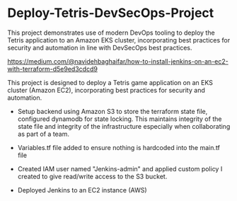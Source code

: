 # Deploy-Tetris-DevSecOps-Project

This project demonstrates use of modern DevOps tooling to deploy the Tetris application to an Amazon EKS cluster, incorporating best practices for security and automation in line with DevSecOps best practices.

https://medium.com/@navidehbaghaifar/how-to-install-jenkins-on-an-ec2-with-terraform-d5e9ed3cdcd9

This project is designed to deploy a Tetris game application on an EKS cluster (Amazon EC2), incorporating best practices for security and automation.

- Setup backend using Amazon S3 to store the terraform state file, configured dynamodb for state locking. This maintains integrity of the state file and integrity of the infrastructure especially when collaborating as part of a team.

<!-- aws dynamodb create-table `
--table-name terraform-lock-table `
--attribute-definitions AttributeName=LockID,AttributeType=S `
--key-schema AttributeName=LockID,KeyType=HASH `
--provisioned-throughput ReadCapacityUnits=5,WriteCapacityUnits=5 `
--region eu-west-2 -->

- Variables.tf file added to ensure nothing is hardcoded into the main.tf file

- Created IAM user named "Jenkins-admin" and applied custom policy I created to give read/write access to the S3 bucket.

<!-- https://docs.aws.amazon.com/transfer/latest/userguide/users-policies-all-access.html -->

- Deployed Jenkins to an EC2 instance (AWS)
